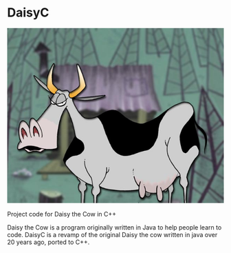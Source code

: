 # DaisyC

![Daisy the cow game](https://github.com/ch1ru/DaisyC/blob/master/Media/cow_eyes_open.png)

Project code for Daisy the Cow in C++

Daisy the Cow is a program originally written in Java to help people learn to code. DaisyC is a revamp of the original Daisy the cow written in java over 20 years ago, ported to C++.
